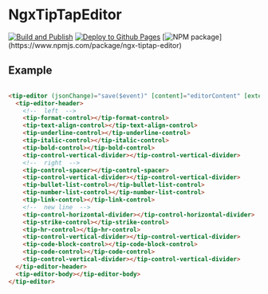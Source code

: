# NgxTipTapEditor

[![Build and Publish](https://github.com/HuiiBuh/ngx-tiptap-editor/actions/workflows/publish.yml/badge.svg)](https://github.com/HuiiBuh/ngx-tiptap-editor/actions/workflows/publish.yml)
[![Deploy to Github Pages](https://github.com/HuiiBuh/ngx-tiptap-editor/actions/workflows/gh-pages.yml/badge.svg)](https://github.com/HuiiBuh/ngx-tiptap-editor/actions/workflows/gh-pages.yml)
[![NPM package](https://img.shields.io/npm/v/ngx-tiptap-editor.svg?logo=npm&logoColor=fff&label=NPM+package&color=rgb(49,199,84))](https://www.npmjs.com/package/ngx-tiptap-editor)

## Example

```html

<tip-editor (jsonChange)="save($event)" [content]="editorContent" [extensions]="extensions">
  <tip-editor-header>
    <!--  left  -->
    <tip-format-control></tip-format-control>
    <tip-text-align-control></tip-text-align-control>
    <tip-underline-control></tip-underline-control>
    <tip-italic-control></tip-italic-control>
    <tip-bold-control></tip-bold-control>
    <tip-control-vertical-divider></tip-control-vertical-divider>
    <!--  right  -->
    <tip-control-spacer></tip-control-spacer>
    <tip-control-vertical-divider></tip-control-vertical-divider>
    <tip-bullet-list-control></tip-bullet-list-control>
    <tip-number-list-control></tip-number-list-control>
    <tip-link-control></tip-link-control>
    <!--  new line  -->
    <tip-control-horizontal-divider></tip-control-horizontal-divider>
    <tip-strike-control></tip-strike-control>
    <tip-hr-control></tip-hr-control>
    <tip-control-vertical-divider></tip-control-vertical-divider>
    <tip-code-block-control></tip-code-block-control>
    <tip-code-control></tip-code-control>
    <tip-control-vertical-divider></tip-control-vertical-divider>
  </tip-editor-header>
  <tip-editor-body></tip-editor-body>
</tip-editor>
```

